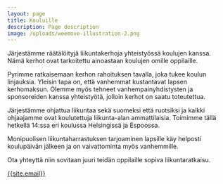 ```yaml
---
layout: page
title: Kouluille
description: Page description
image: /uploads/weemove-illustration-2.png
---
```


<script async data-uid="3bab25c275" src="https://dedicated-motivator-6934.ck.page/3bab25c275/index.js"></script>

Järjestämme räätälöityjä liikuntakerhoja yhteistyössä koulujen kanssa. Nämä kerhot ovat tarkoitettu ainoastaan koulujen omille oppilaille. 

Pyrimme ratkaisemaan kerhon rahoituksen tavalla, joka tukee koulun linjauksia. Yleisin tapa on, että vanhemmat kustantavat lapsen kerhomaksun. Olemme myös tehneet vanhempainyhdistysten ja sponsoreiden kanssa yhteistyötä, jolloin kerhot on saatu toteutettua. 

Järjestämme ohjattua liikuntaa sekä suomeksi että ruotsiksi ja kaikki ohjaajamme ovat koulutettuja liikunta-alan ammattilaisia. Toimimme tällä hetkellä 14:ssa eri koulussa Helsingissä ja Espoossa. 

Monipuolisen liikuntaharrastuksen tarjoaminen lapsille käy helposti koulupäivän jälkeen ja on vaivattominta myös vanhemmille. 

Ota yhteyttä niin sovitaan juuri teidän oppilaille sopiva liikuntaratkaisu. 

[{{site.email}}](mailto:{{site.email}})
